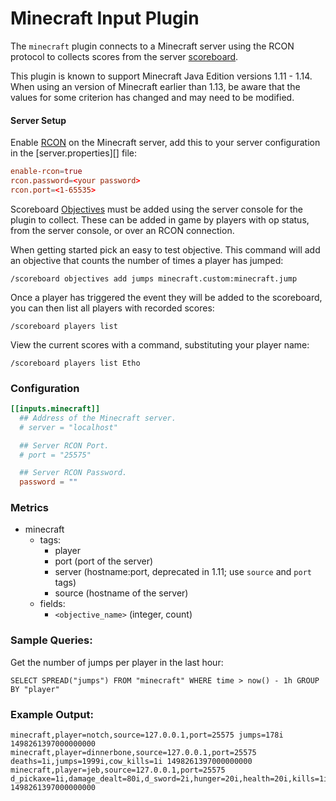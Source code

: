 # Minecraft Input Plugin

The `minecraft` plugin connects to a Minecraft server using the RCON protocol
to collects scores from the server [scoreboard][].

This plugin is known to support Minecraft Java Edition versions 1.11 - 1.14.
When using an version of Minecraft earlier than 1.13, be aware that the values
for some criterion has changed and may need to be modified.

#### Server Setup

Enable [RCON][] on the Minecraft server, add this to your server configuration
in the [server.properties][] file:

```conf
enable-rcon=true
rcon.password=<your password>
rcon.port=<1-65535>
```

Scoreboard [Objectives][] must be added using the server console for the
plugin to collect.  These can be added in game by players with op status,
from the server console, or over an RCON connection.

When getting started pick an easy to test objective.  This command will add an
objective that counts the number of times a player has jumped:
```
/scoreboard objectives add jumps minecraft.custom:minecraft.jump
```

Once a player has triggered the event they will be added to the scoreboard,
you can then list all players with recorded scores:
```
/scoreboard players list
```

View the current scores with a command, substituting your player name:
```
/scoreboard players list Etho
```

### Configuration

```toml
[[inputs.minecraft]]
  ## Address of the Minecraft server.
  # server = "localhost"

  ## Server RCON Port.
  # port = "25575"

  ## Server RCON Password.
  password = ""
```

### Metrics

- minecraft
  - tags:
    - player
    - port (port of the server)
    - server (hostname:port, deprecated in 1.11; use `source` and `port` tags)
    - source (hostname of the server)
  - fields:
    - `<objective_name>` (integer, count)

### Sample Queries:

Get the number of jumps per player in the last hour:
```
SELECT SPREAD("jumps") FROM "minecraft" WHERE time > now() - 1h GROUP BY "player"
```

### Example Output:
```
minecraft,player=notch,source=127.0.0.1,port=25575 jumps=178i 1498261397000000000
minecraft,player=dinnerbone,source=127.0.0.1,port=25575 deaths=1i,jumps=1999i,cow_kills=1i 1498261397000000000
minecraft,player=jeb,source=127.0.0.1,port=25575 d_pickaxe=1i,damage_dealt=80i,d_sword=2i,hunger=20i,health=20i,kills=1i,level=33i,jumps=264i,armor=15i 1498261397000000000
```

[server.properies]: https://minecraft.gamepedia.com/Server.properties
[scoreboard]: http://minecraft.gamepedia.com/Scoreboard
[objectives]: https://minecraft.gamepedia.com/Scoreboard#Objectives
[rcon]: http://wiki.vg/RCON
